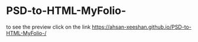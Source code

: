 # PSD-to-HTML-MyFolio-
to see the preview click on the link https://ahsan-xeeshan.github.io/PSD-to-HTML-MyFolio-/
